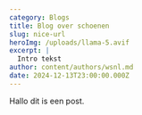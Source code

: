 ```yaml
---
category: Blogs
title: Blog over schoenen
slug: nice-url
heroImg: /uploads/llama-5.avif
excerpt: |
  Intro tekst
author: content/authors/wsnl.md
date: 2024-12-13T23:00:00.000Z
---
```


Hallo dit is een post.
